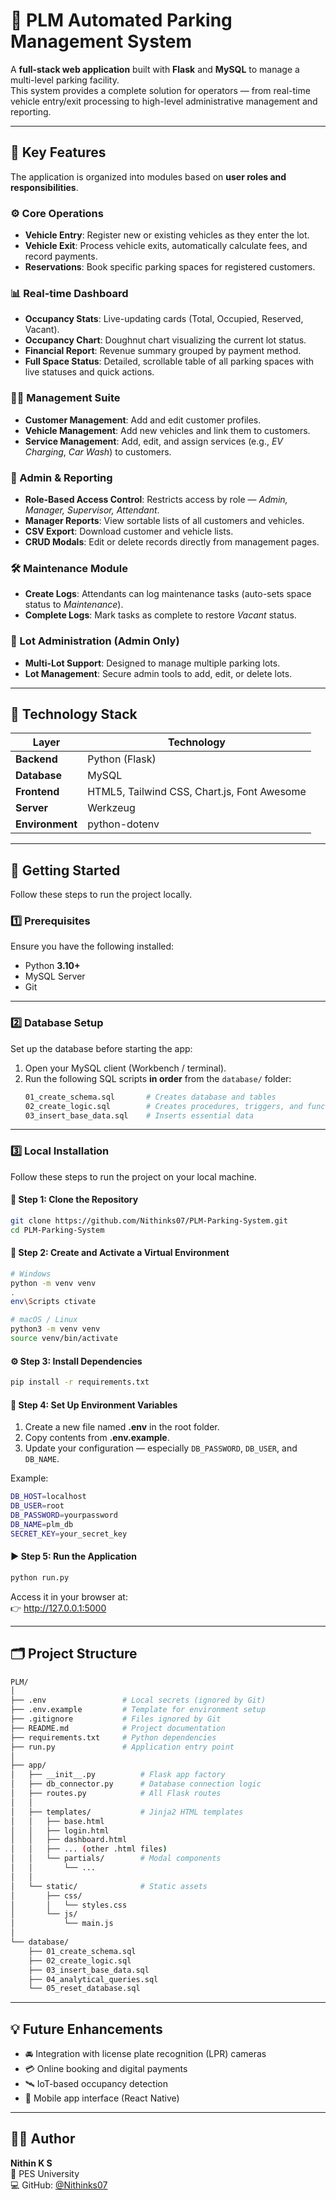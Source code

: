 # 🚗 PLM Automated Parking Management System

A **full-stack web application** built with **Flask** and **MySQL** to manage a multi-level parking facility.  
This system provides a complete solution for operators — from real-time vehicle entry/exit processing to high-level administrative management and reporting.

---

## 🌟 Key Features

The application is organized into modules based on **user roles and responsibilities**.

### ⚙️ Core Operations
- **Vehicle Entry**: Register new or existing vehicles as they enter the lot.  
- **Vehicle Exit**: Process vehicle exits, automatically calculate fees, and record payments.  
- **Reservations**: Book specific parking spaces for registered customers.

### 📊 Real-time Dashboard
- **Occupancy Stats**: Live-updating cards (Total, Occupied, Reserved, Vacant).  
- **Occupancy Chart**: Doughnut chart visualizing the current lot status.  
- **Financial Report**: Revenue summary grouped by payment method.  
- **Full Space Status**: Detailed, scrollable table of all parking spaces with live statuses and quick actions.

### 🧑‍💼 Management Suite
- **Customer Management**: Add and edit customer profiles.  
- **Vehicle Management**: Add new vehicles and link them to customers.  
- **Service Management**: Add, edit, and assign services (e.g., *EV Charging*, *Car Wash*) to customers.

### 🔐 Admin & Reporting
- **Role-Based Access Control**: Restricts access by role — *Admin, Manager, Supervisor, Attendant*.  
- **Manager Reports**: View sortable lists of all customers and vehicles.  
- **CSV Export**: Download customer and vehicle lists.  
- **CRUD Modals**: Edit or delete records directly from management pages.

### 🛠️ Maintenance Module
- **Create Logs**: Attendants can log maintenance tasks (auto-sets space status to *Maintenance*).  
- **Complete Logs**: Mark tasks as complete to restore *Vacant* status.

### 🏢 Lot Administration (Admin Only)
- **Multi-Lot Support**: Designed to manage multiple parking lots.  
- **Lot Management**: Secure admin tools to add, edit, or delete lots.

---

## 🧰 Technology Stack

| Layer | Technology |
|-------|-------------|
| **Backend** | Python (Flask) |
| **Database** | MySQL |
| **Frontend** | HTML5, Tailwind CSS, Chart.js, Font Awesome |
| **Server** | Werkzeug |
| **Environment** | python-dotenv |

---

## 🚀 Getting Started

Follow these steps to run the project locally.

### 1️⃣ Prerequisites
Ensure you have the following installed:
- Python **3.10+**
- MySQL Server
- Git

---

### 2️⃣ Database Setup

Set up the database before starting the app:

1. Open your MySQL client (Workbench / terminal).
2. Run the following SQL scripts **in order** from the `database/` folder:
   ```bash
   01_create_schema.sql       # Creates database and tables
   02_create_logic.sql        # Creates procedures, triggers, and functions
   03_insert_base_data.sql    # Inserts essential data
   ```

---

### 3️⃣ Local Installation

Follow these steps to run the project on your local machine.

#### 🧩 Step 1: Clone the Repository
```bash
git clone https://github.com/Nithinks07/PLM-Parking-System.git
cd PLM-Parking-System
```

#### 🧱 Step 2: Create and Activate a Virtual Environment
```bash
# Windows
python -m venv venv
.
env\Scripts ctivate

# macOS / Linux
python3 -m venv venv
source venv/bin/activate
```

#### ⚙️ Step 3: Install Dependencies
```bash
pip install -r requirements.txt
```

#### 🔑 Step 4: Set Up Environment Variables
1. Create a new file named **.env** in the root folder.  
2. Copy contents from **.env.example**.  
3. Update your configuration — especially `DB_PASSWORD`, `DB_USER`, and `DB_NAME`.

Example:
```bash
DB_HOST=localhost
DB_USER=root
DB_PASSWORD=yourpassword
DB_NAME=plm_db
SECRET_KEY=your_secret_key
```

#### ▶️ Step 5: Run the Application
```bash
python run.py
```

Access it in your browser at:  
👉 http://127.0.0.1:5000

---

## 🗂️ Project Structure

```bash
PLM/
│
├── .env                 # Local secrets (ignored by Git)
├── .env.example         # Template for environment setup
├── .gitignore           # Files ignored by Git
├── README.md            # Project documentation
├── requirements.txt     # Python dependencies
├── run.py               # Application entry point
│
├── app/
│   ├── __init__.py          # Flask app factory
│   ├── db_connector.py      # Database connection logic
│   ├── routes.py            # All Flask routes
│   │
│   ├── templates/           # Jinja2 HTML templates
│   │   ├── base.html
│   │   ├── login.html
│   │   ├── dashboard.html
│   │   ├── ... (other .html files)
│   │   └── partials/        # Modal components
│   │       └── ...
│   │
│   └── static/              # Static assets
│       ├── css/
│       │   └── styles.css
│       └── js/
│           └── main.js
│
└── database/
    ├── 01_create_schema.sql
    ├── 02_create_logic.sql
    ├── 03_insert_base_data.sql
    ├── 04_analytical_queries.sql
    └── 05_reset_database.sql
```

---

## 💡 Future Enhancements
- 🚘 Integration with license plate recognition (LPR) cameras  
- 💳 Online booking and digital payments  
- 🛰️ IoT-based occupancy detection  
- 📱 Mobile app interface (React Native)

---

## 🧑‍💻 Author
**Nithin K S**  
📍 PES University  
💻 GitHub: [@Nithinks07](https://github.com/Nithinks07)


